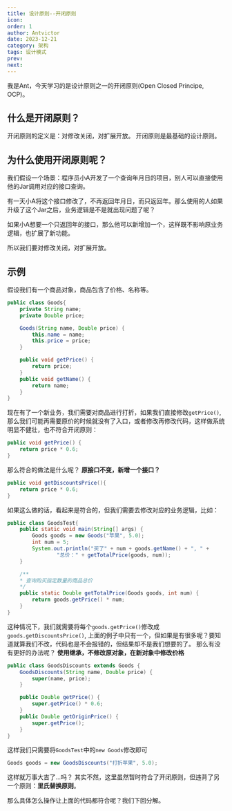 ```yaml
---
title: 设计原则--开闭原则
icon: 
order: 1
author: Antvictor
date: 2023-12-21
category: 架构 
tags: 设计模式
prev: 
next:
---
```

我是Ant，今天学习的是设计原则之一的开闭原则(Open Closed Principe, OCP)。

## 什么是开闭原则？
开闭原则的定义是：对修改关闭，对扩展开放。
开闭原则是最基础的设计原则。
## 为什么使用开闭原则呢？
我们假设一个场景：程序员小A开发了一个查询年月日的项目，别人可以直接使用他的Jar调用对应的接口查询。

有一天小A将这个接口修改了，不再返回年月日，而只返回年。那么使用的人如果升级了这个Jar之后，业务逻辑是不是就出现问题了呢？

如果小A想要一个只返回年的接口，那么他可以新增加一个，这样既不影响原业务逻辑，也扩展了新功能。

所以我们要对修改关闭，对扩展开放。
## 示例
假设我们有一个商品对象，商品包含了价格、名称等。
```java
public class Goods{
	private String name;
	private Double price;

	Goods(String name, Double price) {
		this.name = name;
		this.price = price;
	}

	public void getPrice() {
		return price;
	}
	public void getName() {
		return name;
	}
}
```
现在有了一个新业务，我们需要对商品进行打折，如果我们直接修改`getPrice()`, 那么我们可能再需要原价的时候就没有了入口，或者修改再修改代码，这样做系统明显不健壮，也不符合开闭原则：
```java
public void getPrice() {
	return price * 0.6;
}
```
那么符合的做法是什么呢？
**原接口不变，新增一个接口？**
```java
public void getDiscountsPrice(){
	return price * 0.6;
}
```
如果这么做的话，看起来是符合的，但我们需要去修改对应的业务逻辑，比如：
```java
public class GoodsTest{
	public static void main(String[] args) {
		Goods goods = new Goods("苹果", 5.0);
		int num = 5;
		System.out.println("买了" + num + goods.getName() + ", " +
                "总价：" + getTotalPrice(goods, num));
	}

	/**
	* 查询购买指定数量的商品总价
	*/
	public static Double getTotalPrice(Goods goods, int num) {
		return goods.getPrice() * num;
	}
}
```
这种情况下，我们就需要将每个`goods.getPrice()`修改成`goods.getDiscountsPrice()`, 
上面的例子中只有一个，但如果是有很多呢？要知道就算我们不改，代码也是不会报错的，但结果却不是我们想要的了。
那么有没有更好的办法呢？
**使用继承，不修改原对象，在新对象中修改价格**
```java
public class GoodsDiscounts extends Goods {
	GoodsDiscounts(String name, Double price) {
		super(name, price);
	}

	public Double getPrice() {
		super.getPrice() * 0.6;
	}
	public Double getOriginPrice() {
		super.getPrice();
	}
}
```
这样我们只需要将`GoodsTest`中的`new Goods`修改即可
```java
Goods goods = new GoodsDiscounts("打折苹果", 5.0);
```

这样就万事大吉了...吗？
其实不然，这里虽然暂时符合了开闭原则，但违背了另一个原则：**里氏替换原则**。

那么具体怎么操作让上面的代码都符合呢？我们下回分解。